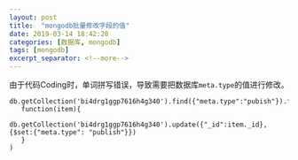 ```yaml
---
layout: post
title:  "mongodb批量修改字段的值"
date: 2019-03-14 18:42:28
categories: [数据库, mongodb]
tags: [mongodb]
excerpt_separator: <!--more-->
---
```

由于代码Coding时，单词拼写错误，导致需要把数据库`meta.type`的值进行修改。
<!--more-->

```mongo
db.getCollection('bi4drg1ggp7616h4g340').find({"meta.type":"pubish"}).forEach(
   function(item){
       db.getCollection('bi4drg1ggp7616h4g340').update({"_id":item._id},{$set:{"meta.type": "publish"}})
   }
)
```